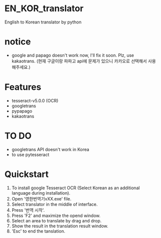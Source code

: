 # EN_KOR_translator
English to Korean translator by python


# notice
* google and papago doesn't work now, I'll fix it soon. Plz, use kakaotrans.
  (현재 구글이랑 파파고 api에 문제가 있으니 카카오로 선택해서 사용해주세요.)

# Features
* tesseract-v5.0.0 (OCR)
* googletrans
* pypapago
* kakaotrans


# TO DO
* googletrans API doesn't work in Korea 
* to use pytesseract

# Quickstart
1. To install google Tesseract OCR (Select Korean as an additional language during installation). 
2. Open '영한번역기vXX.exe' file.
3. Select translator in the middle of interface.
4. Press '번역 시작'.
5. Press 'F2' and maximize the opend window.
6. Select an area to translate by drag and drop.
7. Show the result in the translation result window.
8. 'Esc' to end the tanslation.




